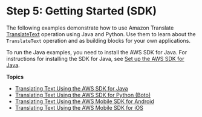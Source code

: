# Step 5: Getting Started \(SDK\)<a name="get-started-sdk"></a>

The following examples demonstrate how to use Amazon Translate [TranslateText](API_TranslateText.md) operation using Java and Python\. Use them to learn about the `TranslateText` operation and as building blocks for your own applications\.

To run the Java examples, you need to install the AWS SDK for Java\. For instructions for installing the SDK for Java, see [Set up the AWS SDK for Java](http://docs.aws.amazon.com/sdk-for-java/v1/developer-guide/setup-install.html)\.

**Topics**
+ [Translating Text Using the AWS SDK for Java](examples-java.md)
+ [Translating Text Using the AWS SDK for Python \(Boto\)](examples-python.md)
+ [Translating Text Using the AWS Mobile SDK for Android](getting-started-android.md)
+ [Translating Text Using the AWS Mobile SDK for iOS](getting-started-ios.md)